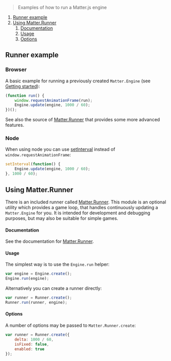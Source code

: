 > Examples of how to run a Matter.js engine

1. [Runner example](#runner-example)
1. [Using Matter.Runner](#using-matterrunner)
    1. [Documentation](#documentation)
    1. [Usage](#usage)
    1. [Options](#options)

## Runner example

### Browser

A basic example for running a previously created `Matter.Engine` (see [Getting started](https://github.com/liabru/matter-js/wiki/Getting-started)):

```js
(function run() {
    window.requestAnimationFrame(run);
    Engine.update(engine, 1000 / 60);
})();
```

See also the source of [Matter.Runner](https://github.com/liabru/matter-js/blob/master/src/core/Runner.js) that provides some more advanced features.

### Node

When using node you can use [setInterval](https://nodejs.org/api/timers.html#timers_setinterval_callback_delay_arg) instead of `window.requestAnimationFrame`:

```js
setInterval(function() {
    Engine.update(engine, 1000 / 60);
}, 1000 / 60);
```
## Using Matter.Runner

There is an included runner called [Matter.Runner](http://brm.io/matter-js/docs/classes/Runner.html).
This module is an optional utility which provides a game loop, that handles continuously updating a `Matter.Engine` for you. It is intended for development and debugging purposes, but may also be suitable for simple games.

#### Documentation

See the documentation for [Matter.Runner](http://brm.io/matter-js/docs/classes/Runner.html).

#### Usage

The simplest way is to use the `Engine.run` helper:

```js
var engine = Engine.create();
Engine.run(engine);
```

Alternatively you can create a runner directly:

```js
var runner = Runner.create();
Runner.run(runner, engine);
```

#### Options

A number of options may be passed to `Matter.Runner.create`:

```js
var runner = Runner.create({
    delta: 1000 / 60,
    isFixed: false,
    enabled: true
});
```